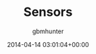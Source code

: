 ---
author: gbmhunter
date: 2014-04-14 03:01:04+00:00
draft: false
title: Sensors
type: page
url: /electronics/components/sensors
---